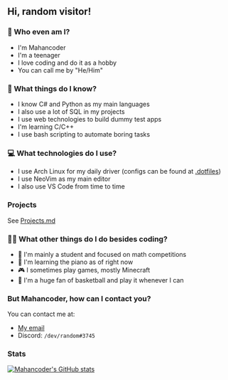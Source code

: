 ## Hi, random visitor!

### 🧑 Who even am I?

* I'm Mahancoder
* I'm a teenager
* I love coding and do it as a hobby
* You can call me by "He/Him"

### 📖 What things do I know?
* I know C# and Python as my main languages
* I also use a lot of SQL in my projects
* I use web technologies to build dummy test apps
* I'm learning C/C++
* I use bash scripting to automate boring tasks

### 💻 What technologies do I use?
* I use Arch Linux for my daily driver (configs can be found at [.dotfiles](https://github.com/mahancoder/.dotfiles))
* I use NeoVim as my main editor
* I also use VS Code from time to time

### Projects
See [Projects.md](Projects.md)

### 🧍‍♂️ What other things do I do besides coding?
* 🏫 I'm mainly a student and focused on math competitions
* 🎹 I'm learning the piano as of right now
* 🎮 I sometimes play games, mostly Minecraft
* 🏀 I'm a huge fan of basketball and play it whenever I can

### But Mahancoder, how can I contact you?
You can contact me at:
* [My email](mailto:mahan.lameie87@gmail.com)
* Discord: `/dev/random#3745`

### Stats
[![Mahancoder's GitHub stats](https://github-readme-stats.vercel.app/api?username=mahancoder&count_private=true&show_icons=true&theme=material-palenight)](https://github.com/mahancoder)
